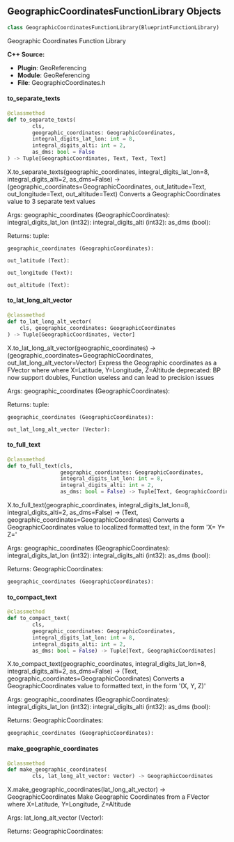 ## GeographicCoordinatesFunctionLibrary Objects

```python
class GeographicCoordinatesFunctionLibrary(BlueprintFunctionLibrary)
```

Geographic Coordinates Function Library

**C++ Source:**

- **Plugin**: GeoReferencing
- **Module**: GeoReferencing
- **File**: GeographicCoordinates.h

<a id="unreal.GeographicCoordinatesFunctionLibrary.to_separate_texts"></a>

#### to_separate_texts

```python
@classmethod
def to_separate_texts(
        cls,
        geographic_coordinates: GeographicCoordinates,
        integral_digits_lat_lon: int = 8,
        integral_digits_alti: int = 2,
        as_dms: bool = False
) -> Tuple[GeographicCoordinates, Text, Text, Text]
```

X.to_separate_texts(geographic_coordinates, integral_digits_lat_lon=8, integral_digits_alti=2, as_dms=False) -> (geographic_coordinates=GeographicCoordinates, out_latitude=Text, out_longitude=Text, out_altitude=Text)
Converts a GeographicCoordinates value to 3 separate text values

Args:
    geographic_coordinates (GeographicCoordinates): 
    integral_digits_lat_lon (int32): 
    integral_digits_alti (int32): 
    as_dms (bool): 

Returns:
    tuple: 

    geographic_coordinates (GeographicCoordinates): 

    out_latitude (Text): 

    out_longitude (Text): 

    out_altitude (Text):

<a id="unreal.GeographicCoordinatesFunctionLibrary.to_lat_long_alt_vector"></a>

#### to_lat_long_alt_vector

```python
@classmethod
def to_lat_long_alt_vector(
    cls, geographic_coordinates: GeographicCoordinates
) -> Tuple[GeographicCoordinates, Vector]
```

X.to_lat_long_alt_vector(geographic_coordinates) -> (geographic_coordinates=GeographicCoordinates, out_lat_long_alt_vector=Vector)
Express the Geographic coordinates as a FVector where  where X=Latitude, Y=Longitude, Z=Altitude
deprecated: BP now support doubles, Function useless and can lead to precision issues

Args:
    geographic_coordinates (GeographicCoordinates): 

Returns:
    tuple: 

    geographic_coordinates (GeographicCoordinates): 

    out_lat_long_alt_vector (Vector):

<a id="unreal.GeographicCoordinatesFunctionLibrary.to_full_text"></a>

#### to_full_text

```python
@classmethod
def to_full_text(cls,
                 geographic_coordinates: GeographicCoordinates,
                 integral_digits_lat_lon: int = 8,
                 integral_digits_alti: int = 2,
                 as_dms: bool = False) -> Tuple[Text, GeographicCoordinates]
```

X.to_full_text(geographic_coordinates, integral_digits_lat_lon=8, integral_digits_alti=2, as_dms=False) -> (Text, geographic_coordinates=GeographicCoordinates)
Converts a GeographicCoordinates value to localized formatted text, in the form 'X= Y= Z='

Args:
    geographic_coordinates (GeographicCoordinates): 
    integral_digits_lat_lon (int32): 
    integral_digits_alti (int32): 
    as_dms (bool): 

Returns:
    GeographicCoordinates: 

    geographic_coordinates (GeographicCoordinates):

<a id="unreal.GeographicCoordinatesFunctionLibrary.to_compact_text"></a>

#### to_compact_text

```python
@classmethod
def to_compact_text(
        cls,
        geographic_coordinates: GeographicCoordinates,
        integral_digits_lat_lon: int = 8,
        integral_digits_alti: int = 2,
        as_dms: bool = False) -> Tuple[Text, GeographicCoordinates]
```

X.to_compact_text(geographic_coordinates, integral_digits_lat_lon=8, integral_digits_alti=2, as_dms=False) -> (Text, geographic_coordinates=GeographicCoordinates)
Converts a GeographicCoordinates value to formatted text, in the form '(X, Y, Z)'

Args:
    geographic_coordinates (GeographicCoordinates): 
    integral_digits_lat_lon (int32): 
    integral_digits_alti (int32): 
    as_dms (bool): 

Returns:
    GeographicCoordinates: 

    geographic_coordinates (GeographicCoordinates):

<a id="unreal.GeographicCoordinatesFunctionLibrary.make_geographic_coordinates"></a>

#### make_geographic_coordinates

```python
@classmethod
def make_geographic_coordinates(
        cls, lat_long_alt_vector: Vector) -> GeographicCoordinates
```

X.make_geographic_coordinates(lat_long_alt_vector) -> GeographicCoordinates
Make Geographic Coordinates from a FVector where X=Latitude, Y=Longitude, Z=Altitude

Args:
    lat_long_alt_vector (Vector): 

Returns:
    GeographicCoordinates:

<a id="unreal.GeoReferencingBFL"></a>